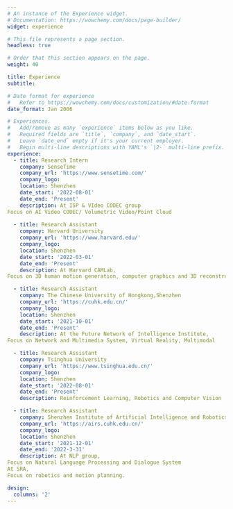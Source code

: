 ```yaml
---
# An instance of the Experience widget.
# Documentation: https://wowchemy.com/docs/page-builder/
widget: experience

# This file represents a page section.
headless: true

# Order that this section appears on the page.
weight: 40

title: Experience
subtitle:

# Date format for experience
#   Refer to https://wowchemy.com/docs/customization/#date-format
date_format: Jan 2006

# Experiences.
#   Add/remove as many `experience` items below as you like.
#   Required fields are `title`, `company`, and `date_start`.
#   Leave `date_end` empty if it's your current employer.
#   Begin multi-line descriptions with YAML's `|2-` multi-line prefix.
experience:
  - title: Research Intern
    company: SenseTime
    company_url: 'https://www.sensetime.com/'
    company_logo: 
    location: Shenzhen
    date_start: '2022-08-01'
    date_end: 'Present'
    description: At ISP & VIdeo CODEC group
Focus on AI Video CODEC/ Volumetric Video/Point Cloud
        
  - title: Research Assistant
    company: Harvard University
    company_url: 'https://www.harvard.edu/'
    company_logo: 
    location: Shenzhen
    date_start: '2022-03-01'
    date_end: 'Present'
    description: At Harvard CAMLab,
Focus on 3D human motion generation, computer graphics and 3D reconstruction

  - title: Research Assistant
    company: The Chinese University of Hongkong,Shenzhen
    company_url: 'https://cuhk.edu.cn/'
    company_logo: 
    location: Shenzhen
    date_start: '2021-10-01'
    date_end: 'Present'
    description: At the Future Network of Intelligence Institute,
Focus on Network and Multimedia System, Virtual Reality, Multimodal

  - title: Research Assistant
    company: Tsinghua University
    company_url: 'https://www.tsinghua.edu.cn/'
    company_logo: 
    location: Shenzhen
    date_start: '2022-08-01'
    date_end: 'Present'
    description: Reinforcement Learning, Robotics and Computer Vision

  - title: Research Assistant
    company: Shenzhen Institute of Artificial Intelligence and Robotics for Society
    company_url: 'https://airs.cuhk.edu.cn/'
    company_logo: 
    location: Shenzhen
    date_start: '2021-12-01'
    date_end: '2022-3-31'
    description: At NLP group,
Focus on Natural Language Processing and Dialogue System
At SRA,
Focus on robotics and motion planning. 

design:
  columns: '2'
---
```

